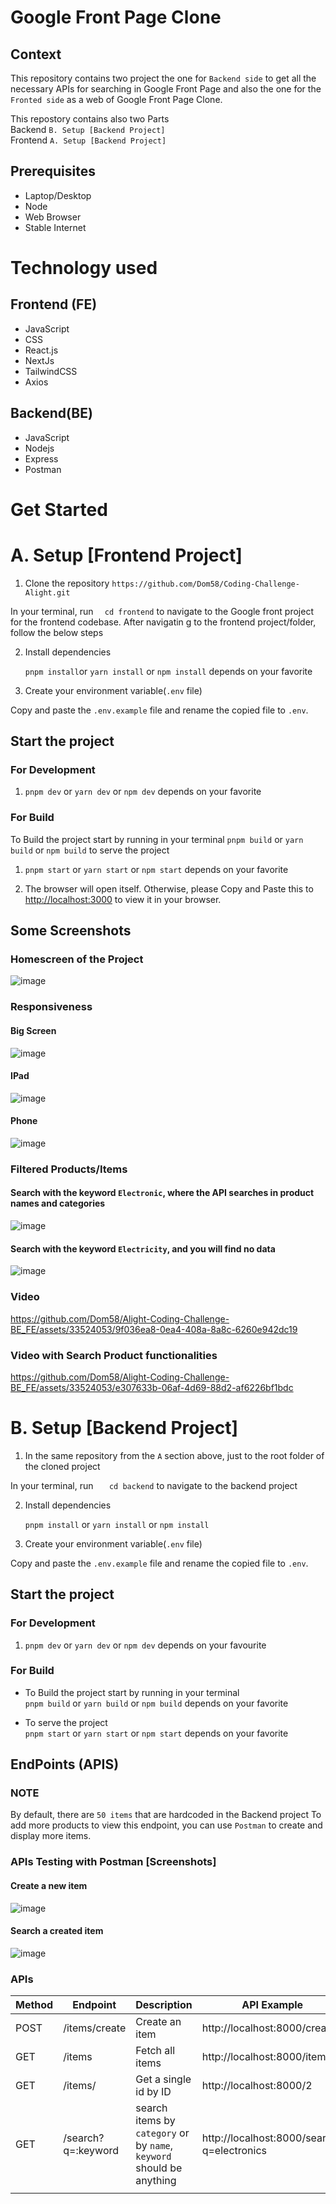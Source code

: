 # Google Front Page Clone

## Context

This repository contains two project the one for `Backend side` to get all the necessary APIs for searching in Google Front Page and also the one for the `Fronted side` as a web of Google Front Page Clone.

This repostory contains also two Parts <br/>
Backend `B. Setup [Backend Project]` <br/>
Frontend `A. Setup [Backend Project]`

## Prerequisites

- Laptop/Desktop
- Node
- Web Browser
- Stable Internet

# Technology used

## Frontend (FE)

- JavaScript
- CSS
- React.js
- NextJs
- TailwindCSS
- Axios

## Backend(BE)

- JavaScript
- Nodejs
- Express
- Postman

# Get Started

# A. Setup [Frontend Project]

1. Clone the repository
   `https://github.com/Dom58/Coding-Challenge-Alight.git`

In your terminal, run
`   cd frontend
  `
to navigate to the Google front project for the frontend codebase.
After navigatin g to the frontend project/folder, follow the below steps

2. Install dependencies

   `pnpm install`or `yarn install` or `npm install` depends on your favorite

3. Create your environment variable(`.env` file)

Copy and paste the `.env.example` file and rename the copied file to `.env`.

## Start the project

### For Development

1. `pnpm dev` or `yarn dev` or `npm dev` depends on your favorite

### For Build

To Build the project start by running in your terminal `pnpm build` or `yarn build` or `npm build` to serve the project

1. `pnpm start` or `yarn start` or `npm start` depends on your favorite

2. The browser will open itself.
   Otherwise, please Copy and Paste this to [http://localhost:3000](http://localhost:3000) to view it in your browser.

## Some Screenshots

### Homescreen of the Project
![image](https://github.com/Dom58/Alight-Coding-Challenge-BE_FE/assets/33524053/e047bbd0-cc98-43b7-a6a2-9fdd5df81c86)


### Responsiveness
#### Big Screen
![image](https://github.com/Dom58/Alight-Coding-Challenge-BE_FE/assets/33524053/95b8c543-c6c4-420e-9e1f-d3091d9cf60c)

#### IPad
![image](https://github.com/Dom58/Alight-Coding-Challenge-BE_FE/assets/33524053/6751e0b0-103e-4efd-86bd-98ed86d36edf)

#### Phone
![image](https://github.com/Dom58/Alight-Coding-Challenge-BE_FE/assets/33524053/8443a591-eaca-453a-ab56-2237e401addd)

### Filtered Products/Items
#### Search with the keyword `Electronic`, where the API searches in product names and categories
![image](https://github.com/Dom58/Alight-Coding-Challenge-BE_FE/assets/33524053/d24c66fa-8a26-4497-a4e1-01d7b5b4e609)

#### Search with the keyword `Electricity`, and you will find no data
![image](https://github.com/Dom58/Alight-Coding-Challenge-BE_FE/assets/33524053/97272dda-cf61-4d73-97dd-1e756396894d)


### Video
https://github.com/Dom58/Alight-Coding-Challenge-BE_FE/assets/33524053/9f036ea8-0ea4-408a-8a8c-6260e942dc19

### Video with Search Product functionalities 
https://github.com/Dom58/Alight-Coding-Challenge-BE_FE/assets/33524053/e307633b-06af-4d69-88d2-af6226bf1bdc




# B. Setup [Backend Project]

1. In the same repository from the `A` section above, just to the root folder of the cloned project

In your terminal, run
`    cd backend
   `
to navigate to the backend project

2. Install dependencies

   `pnpm install` or `yarn install` or `npm install`

3. Create your environment variable(`.env` file)

Copy and paste the `.env.example` file and rename the copied file to `.env`.

## Start the project

### For Development

1. `pnpm dev` or `yarn dev` or `npm dev` depends on your favourite

### For Build

- To Build the project start by running in your terminal <br />
  `pnpm build` or `yarn build` or `npm build` depends on your favorite <br/>

- To serve the project<br/>
  `pnpm start` or `yarn start` or `npm start` depends on your favorite

## EndPoints (APIS)

### NOTE

By default, there are `50 items` that are hardcoded in the Backend project
To add more products to view this endpoint, you can use `Postman` to create and display more items.

### APIs Testing with Postman [Screenshots]

#### Create a new item
![image](https://github.com/Dom58/Alight-Coding-Challenge-BE_FE/assets/33524053/22812fe7-b3cd-45e8-b8c0-9d8f07e62a1e)

#### Search a created item
![image](https://github.com/Dom58/Alight-Coding-Challenge-BE_FE/assets/33524053/936fe50f-6dd9-4152-879e-3ea77fafcd72)


### APIs

| Method         | Endpoint             | Description  | API Example |
| ---         |     ---      |          --- | ---|
| POST   | /items/create     | Create an item   | http://localhost:8000/create|
| GET     | /items      | Fetch all items      |http://localhost:8000/items |
| GET   | /items/<id>     | Get a single id by ID    |http://localhost:8000/2 |
| GET     | /search?q=:keyword       | search items by `category` or by `name`, `keyword` should be anything      | http://localhost:8000/search?q=electronics
|      |        |    |  |
